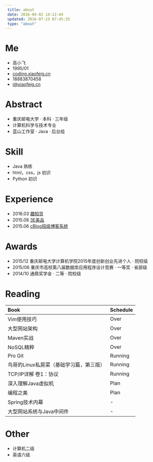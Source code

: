 ```yaml
---
 title: about
 date: 2016-04-02 14:12:44
 updated: 2016-07-23 07:45:35
 type: "about"
---
```


 # Me

- <i class="fa fa-user"></i> 高小飞
- <i class="fa fa-barcode"></i> 1995/01
- <i class="fa fa-home"></i> [coding.xiaofeig.cn](http://coding.xiaofeig.cn)
- <i class="fa fa-phone"></i> 18883870458
- <i class="fa fa-envelope"></i> i@xiaofeig.cn

# Abstract

- 重庆邮电大学 · 本科 · 三年级
- 计算机科学与技术专业
- 蓝山工作室 · Java · 后台组

# Skill

- Java 熟练
- html，css，js 初识
- Python 初识

# Experience

- 2016.03 [趣知货](http://www.quzhihuo.com/zhihuo/admin/login.html)
- 2015.08 [3E美品](http://unisame.cn)
- 2015.06 [cBlog班级博客系统](http://apps.congm.in/cblog)

# Awards

- 2015/12 重庆邮电大学计算机学院2015年度创新创业先进个人 · 院校级
- 2015/06 重庆市高校第八届数据库应用程序设计竞赛 · 一等奖 · 省部级
- 2014/10 通鼎奖学金 · 二等 · 院校级

# Reading

|Book|Schedule|
|:---|:---|
|Vim使用技巧|Over|
|大型网站架构|Over|
|Maven实战|Over|
|NoSQL精粹|Over|
|Pro Git|Running|
|鸟哥的Linux私房菜（基础学习篇，第三版）|Running|
|TCP/IP详解 卷1：协议|Running|
|深入理解Java虚拟机|Plan|
|编程之美|Plan|
|Spring技术内幕|-|
|大型网站系统与Java中间件|-|

# Other

- 计算机二级
- 英语六级
